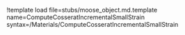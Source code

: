!template load file=stubs/moose_object.md.template name=ComputeCosseratIncrementalSmallStrain syntax=/Materials/ComputeCosseratIncrementalSmallStrain
